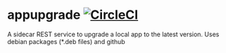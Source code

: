 # appupgrade [![CircleCI](https://circleci.com/gh/danesparza/appupgrade.svg?style=shield)](https://circleci.com/gh/danesparza/appupgrade)
A sidecar REST service to upgrade a local app to the latest version.  Uses debian packages (*.deb files) and github
